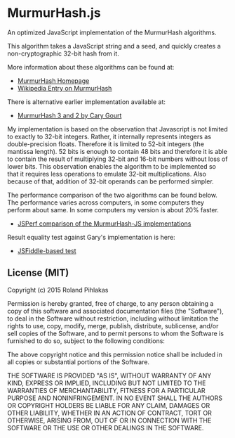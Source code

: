# MurmurHash.js

An optimized JavaScript implementation of the MurmurHash algorithms.

This algorithm takes a JavaScript string and a seed, and quickly creates a non-cryptographic 32-bit hash from it.

More information about these algorithms can be found at:

*	[MurmurHash Homepage](http://sites.google.com/site/murmurhash/)
*	[Wikipedia Entry on MurmurHash](http://en.wikipedia.org/wiki/MurmurHash) 

There is alternative earlier implementation available at:

* [MurmurHash 3 and 2 by Cary Gourt](http://github.com/garycourt/murmurhash-js)

My implementation is based on the observation that Javascript is not limited to exactly to 32-bit integers. Rather, it internally represents integers as double-precision floats. Therefore it is limited to 52-bit integers (the mantissa length). 52 bits is enough to contain 48 bits and therefore it is able to contain the result of multiplying 32-bit and 16-bit numbers without loss of lower bits. This observation enables the algorithm to be implemented so that it requires less operations to emulate 32-bit multiplications. Also because of that, addition of 32-bit operands can be performed simpler.

The performance comparison of the two algorithms can be found below. The performance varies across computers, in some computers they perform about same. In some computers my version is about 20% faster.

* [JSPerf comparison of the MurmurHash-JS implementations](http://jsperf.com/murmurhash3-comparison)

Result equality test against Gary's implementation is here:

* [JSFiddle-based test](http://jsfiddle.net/4u0ve7ux/)

## License (MIT)

Copyright (c) 2015 Roland Pihlakas

Permission is hereby granted, free of charge, to any person obtaining a copy of this software and associated documentation files (the "Software"), to deal in the Software without restriction, including without limitation the rights to use, copy, modify, merge, publish, distribute, sublicense, and/or sell copies of the Software, and to permit persons to whom the Software is furnished to do so, subject to the following conditions:

The above copyright notice and this permission notice shall be included in all copies or substantial portions of the Software.

THE SOFTWARE IS PROVIDED "AS IS", WITHOUT WARRANTY OF ANY KIND, EXPRESS OR IMPLIED, INCLUDING BUT NOT LIMITED TO THE WARRANTIES OF MERCHANTABILITY, FITNESS FOR A PARTICULAR PURPOSE AND NONINFRINGEMENT. IN NO EVENT SHALL THE AUTHORS OR COPYRIGHT HOLDERS BE LIABLE FOR ANY CLAIM, DAMAGES OR OTHER LIABILITY, WHETHER IN AN ACTION OF CONTRACT, TORT OR OTHERWISE, ARISING FROM, OUT OF OR IN CONNECTION WITH THE SOFTWARE OR THE USE OR OTHER DEALINGS IN THE SOFTWARE.
